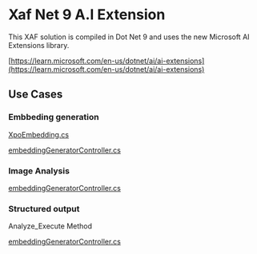 # Xaf Net 9 A.I Extension

This XAF solution is compiled in Dot Net 9 and uses the new Microsoft AI Extensions library.

[https://learn.microsoft.com/en-us/dotnet/ai/ai-extensions](https://learn.microsoft.com/en-us/dotnet/ai/ai-extensions)

## Use Cases

### Embbeding generation


[XpoEmbedding.cs](https://github.com/egarim/XafNet9Ai/blob/master/XafNet9Ai.Module/BusinessObjects/XpoEmbedding.cs)

[embeddingGeneratorController.cs](https://github.com/egarim/XafNet9Ai/blob/master/XafNet9Ai.Module/Controllers/embeddingGeneratorController.cs)
   
### Image Analysis

[embeddingGeneratorController.cs](https://github.com/egarim/XafNet9Ai/blob/master/XafNet9Ai.Module/Controllers/ImageDetectionController.cs)

### Structured output

Analyze_Execute Method

[embeddingGeneratorController.cs](https://github.com/egarim/XafNet9Ai/blob/master/XafNet9Ai.Module/Controllers/ImageDetectionController.cs)
    